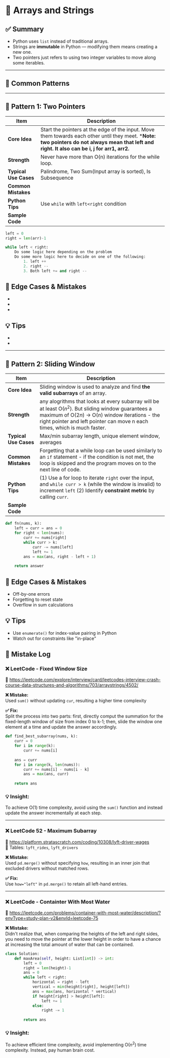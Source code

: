 # 📘 Arrays and Strings

## ✅ Summary
- Python uses `list` instead of traditional arrays.
- Strings are **immutable** in Python — modifying them means creating a new one.
- Two pointers just refers to using two integer variables to move along some iterables. 

---

## 🔁 Common Patterns

---

## 🔹 Pattern 1: Two Pointers

| Item               | Description |
|--------------------|-------------|
| **Core Idea**       | Start the pointers at the edge of the input. Move them towards each other until they meet. ***Note: two pointers do not always mean that left and right. It also can be i, j for arr1, arr2.**|
| **Strength**     | Never have more than O(n) iterations for the while loop. |
| **Typical Use Cases** | Palindrome, Two Sum(Input array is sorted), Is Subsequence|
| **Common Mistakes** |  |
| **Python Tips**     | Use `while` with `left<right` condition 
| **Sample Code**     |

```python
left = 0
right = len(arr)-1

while left < right:
    Do some logic here depending on the problem
    Do some more logic here to decide on one of the following:
        1. left ++
        2. right --
        3. Both left += and right --
```

## 🧠 Edge Cases & Mistakes
- 
- 
- 

## 💡 Tips
- 
- 

---

## 🔹 Pattern 2: Sliding Window

| Item               | Description |
|--------------------|-------------|
| **Core Idea**       | Sliding window is used to analyze and find **the valid subarrays** of an array.|
| **Strength**     | any alogrithms that looks at every subarray will be at least O($n^2$). But sliding window guarantees a maximum of O($2n$) -> O($n$) window iterations - the right pointer and left pointer can move n each times, which is much faster.|
| **Typical Use Cases** | Max/min subarray length, unique element window, averages |
| **Common Mistakes** | Forgetting that a while loop can be used similarly to an `if` statement - if the condition is not met, the loop is skipped and the program moves on to the next line of code. |
| **Python Tips**     | (1) Use a for loop to iterate `right` over the input, and `while curr > k` (while the window is invalid) to increment `left` (2) Identify **constraint metric** by calling `curr`. 
| **Sample Code**     |

```python
def fn(nums, k):
    left = curr = ans = 0
    for right < len(nums):
        curr += nums[right]
        while curr > k:
            curr -= nums[left]
            left += 1
        ans = max(ans, right - left + 1)
    
    return answer
```

## 🧠 Edge Cases & Mistakes
- Off-by-one errors
- Forgetting to reset state
- Overflow in sum calculations

## 💡 Tips
- Use `enumerate()` for index-value pairing in Python
- Watch out for constraints like "in-place"

## 🧪 Mistake Log

### ❌ LeetCode - Fixed Window Size
🔗 https://leetcode.com/explore/interview/card/leetcodes-interview-crash-course-data-structures-and-algorithms/703/arraystrings/4502/  

**❌ Mistake:**  
Used `sum()` without updating `cur`, resulting a higher time complexity

**✅ Fix:**  
Split the process into two parts: first, directly comput the summation for the fixed-length window of size from index 0 to k-1; then, slide the window one element at a time and update the answer accordingly. 

```python
def find_best_subarray(nums, k):
    curr = 0
    for i in range(k):
        curr += nums[i]
    
    ans = curr
    for i in range(k, len(nums)):
        curr += nums[i] - nums[i - k]
        ans = max(ans, curr)
    
    return ans
```

### 💡 Insight:  
To achieve O(1) time complexity, avoid using the `sum()` function and instead update the answer incrementally at each step. 

---

### ❌ LeetCode 52 - Maximum Subarray
🔗 https://platform.stratascratch.com/coding/10308/lyft-driver-wages  
📄 Tables: `lyft_rides`, `lyft_drivers`

**❌ Mistake:**  
Used `pd.merge()` without specifying `how`, resulting in an inner join that excluded drivers without matched rows.

**✅ Fix:**  
Use `how="left"` in `pd.merge()` to retain all left-hand entries.

---

### ❌ LeetCode - Containter With Most Water
🔗 https://leetcode.com/problems/container-with-most-water/description/?envType=study-plan-v2&envId=leetcode-75  

**❌ Mistake:**  
Didn't realize that, when comparing the heights of the left and right sides, you need to move the pointer at the lower height in order to have a chance at increasing the total amount of water that can be contained. 

```python
class Solution:
    def maxArea(self, height: List[int]) -> int:
        left = 0
        right = len(height)-1
        ans = 0
        while left < right:
            horizontal = right - left
            vertical = min(height[right], height[left])
            ans = max(ans, horizontal * vertical)
            if height[right] > height[left]:
                left += 1
            else:
                right -= 1
        
        return ans
```

### 💡 Insight:  
To achieve efficient time complexity, avoid implementing O($n^2$) time complexity. Instead, pay human brain cost. 
